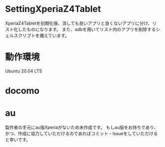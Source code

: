 # SettingXperiaZ4Tablet
XperiaZ4Tabletを初期化後、消しても良いアプリと良くないアプリに分け、リスト化したものになります。
また、adbを用いてリスト内のアプリを削除するシェルスクリプトを備えています。
# 動作環境
Ubuntu 20.04 LTS
# docomo

# au
製作者の手元にau版Xperiaがないため未作成です。
もしau版をお持ちであり、かつ、作成に協力していただけるのであればコミット・Issueをしていただけると幸いです。
